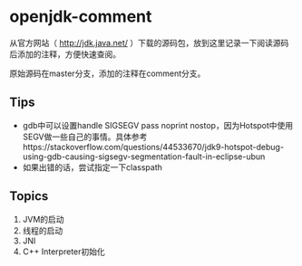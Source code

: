# openjdk-comment

从官方网站（ http://jdk.java.net/ ）下载的源码包，放到这里记录一下阅读源码后添加的注释，方便快速查阅。

原始源码在master分支，添加的注释在comment分支。

## Tips

- gdb中可以设置handle SIGSEGV pass noprint nostop，因为Hotspot中使用SEGV做一些自己的事情。具体参考https://stackoverflow.com/questions/44533670/jdk9-hotspot-debug-using-gdb-causing-sigsegv-segmentation-fault-in-eclipse-ubun
- 如果出错的话，尝试指定一下classpath

## Topics

1. JVM的启动
2. 线程的启动
3. JNI
4. C++ Interpreter初始化
